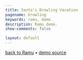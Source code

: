 ```yaml
---
title: Santa's Browling Vacation
pagename: browling
keywords: ramu, demo
description: Ramu demo.
show-comments: false

layout: default
---
```

[back to Ramu](../) &#8226; [demo source](https://github.com/HermesPasser/ENatal3)    

<script type="text/javascript" src="ramu.0.7c.js"></script>
<script type="text/javascript" src="browling.js"></script>
<script>
	blockScroll();
	window.onload = addCanvasOnMain;
</script>
